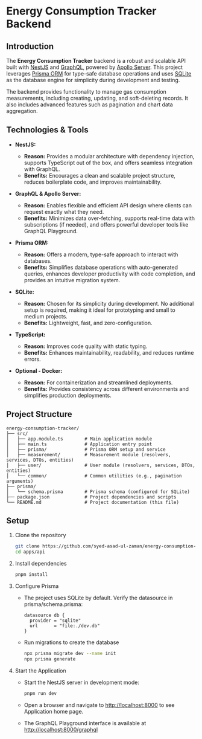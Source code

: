 # Energy Consumption Tracker Backend

## Introduction

The **Energy Consumption Tracker** backend is a robust and scalable API built with [NestJS](https://nestjs.com/) and [GraphQL](https://graphql.org/), powered by [Apollo Server](https://www.apollographql.com/docs/apollo-server/). This project leverages [Prisma ORM](https://www.prisma.io/) for type-safe database operations and uses [SQLite](https://www.sqlite.org/index.html) as the database engine for simplicity during development and testing.

The backend provides functionality to manage gas consumption measurements, including creating, updating, and soft-deleting records. It also includes advanced features such as pagination and chart data aggregation.

## Technologies & Tools

- **NestJS:**
  - **Reason:** Provides a modular architecture with dependency injection, supports TypeScript out of the box, and offers seamless integration with GraphQL.
  - **Benefits:** Encourages a clean and scalable project structure, reduces boilerplate code, and improves maintainability.

- **GraphQL & Apollo Server:**
  - **Reason:** Enables flexible and efficient API design where clients can request exactly what they need.
  - **Benefits:** Minimizes data over-fetching, supports real-time data with subscriptions (if needed), and offers powerful developer tools like GraphQL Playground.

- **Prisma ORM:**
  - **Reason:** Offers a modern, type-safe approach to interact with databases.
  - **Benefits:** Simplifies database operations with auto-generated queries, enhances developer productivity with code completion, and provides an intuitive migration system.

- **SQLite:**
  - **Reason:** Chosen for its simplicity during development. No additional setup is required, making it ideal for prototyping and small to medium projects.
  - **Benefits:** Lightweight, fast, and zero-configuration.

- **TypeScript:**
  - **Reason:** Improves code quality with static typing.
  - **Benefits:** Enhances maintainability, readability, and reduces runtime errors.

- **Optional - Docker:**
  - **Reason:** For containerization and streamlined deployments.
  - **Benefits:** Provides consistency across different environments and simplifies production deployments.

## Project Structure

```plaintext
energy-consumption-tracker/
├── src/
│   ├── app.module.ts        # Main application module
│   ├── main.ts              # Application entry point
│   ├── prisma/              # Prisma ORM setup and service
│   ├── measurement/         # Measurement module (resolvers, services, DTOs, entities)
│   ├── user/                # User module (resolvers, services, DTOs, entities)
│   └── common/              # Common utilities (e.g., pagination arguments)
├── prisma/
│   └── schema.prisma        # Prisma schema (configured for SQLite)
├── package.json             # Project dependencies and scripts
└── README.md                # Project documentation (this file)
```

## Setup

1. Clone the repository

   ```bash
   git clone https://github.com/syed-asad-ul-zaman/energy-consumption-tracker.git
   cd apps/api
   ```

2. Install dependencies

   ```bash
   pnpm install
   ```

3. Configure Prisma
   - The project uses SQLite by default. Verify the datasource in prisma/schema.prisma:

     ```text
     datasource db {
       provider = "sqlite"
       url      = "file:./dev.db"
     }
     ```

   - Run migrations to create the database

     ```bash
     npx prisma migrate dev --name init
     npx prisma generate
     ```

4. Start the Application
   - Start the NestJS server in development mode:

     ```bash
     pnpm run dev
     ```

   - Open a browser and navigate to [http://localhost:8000](http://localhost:8000) to see Application home page.
   - The GraphQL Playground interface is available at [http://localhost:8000/graphql](http://localhost:8000/graphql)